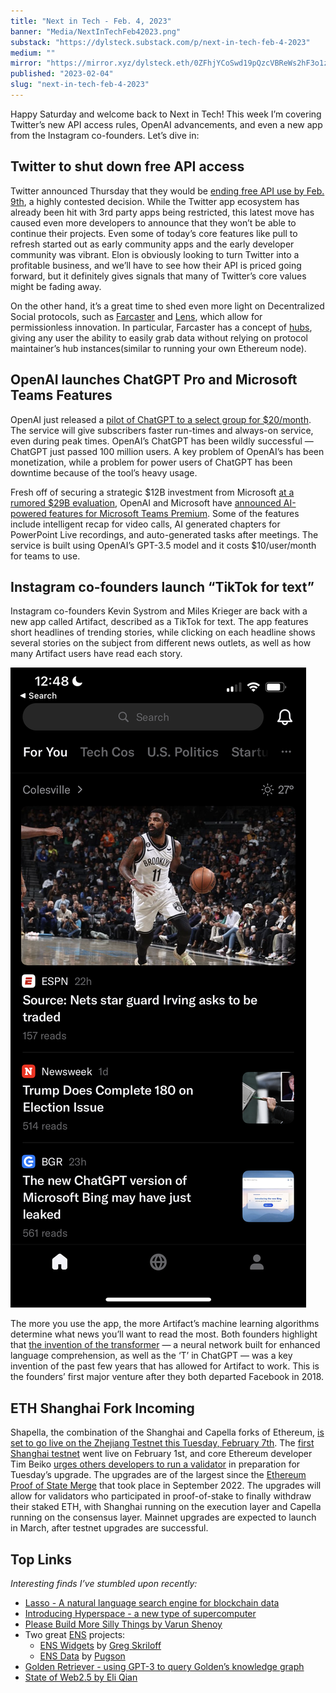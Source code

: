 ```yaml
---
title: "Next in Tech - Feb. 4, 2023"
banner: "Media/NextInTechFeb42023.png"
substack: "https://dylsteck.substack.com/p/next-in-tech-feb-4-2023"
medium: ""
mirror: "https://mirror.xyz/dylsteck.eth/0ZFhjYCoSwd19pQzcVBReWs2hF3o1z9jp63HCZhQLKQ"
published: "2023-02-04"
slug: "next-in-tech-feb-4-2023"
---
```


Happy Saturday and welcome back to Next in Tech! This week I’m covering Twitter’s new API access rules, OpenAI advancements, and even a new app from the Instagram co-founders. Let’s dive in:

## Twitter to shut down free API access

Twitter announced Thursday that they would be [ending free API use by Feb. 9th](https://twitter.com/TwitterDev/status/1621026986784337922), a highly contested decision. While the Twitter app ecosystem has already been hit with 3rd party apps being restricted, this latest move has caused even more developers to announce that they won’t be able to continue their projects. Even some of today’s core features like pull to refresh started out as early community apps and the early developer community was vibrant. Elon is obviously looking to turn Twitter into a profitable business, and we’ll have to see how their API is priced going forward, but it definitely gives signals that many of Twitter’s core values might be fading away.

On the other hand, it’s a great time to shed even more light on Decentralized Social protocols, such as [Farcaster](https://farcaster.xyz/) and [Lens](https://www.lens.xyz/), which allow for permissionless innovation. In particular, Farcaster has a concept of [hubs](https://github.com/farcasterxyz/protocol#4-hubs), giving any user the ability to easily grab data without relying on protocol maintainer’s hub instances(similar to running your own Ethereum node).

## OpenAI launches ChatGPT Pro and Microsoft Teams Features

OpenAI just released a [pilot of ChatGPT to a select group for $20/month](https://openai.com/blog/chatgpt-plus/). The service will give subscribers faster run-times and always-on service, even during peak times. OpenAI’s ChatGPT has been wildly successful — ChatGPT just passed 100 million users. A key problem of OpenAI’s has been monetization, while a problem for power users of ChatGPT has been downtime because of the tool’s heavy usage.

Fresh off of securing a strategic $12B investment from Microsoft [at a rumored $29B evaluation](https://www.wsj.com/articles/chatgpt-creator-openai-is-in-talks-for-tender-offer-that-would-value-it-at-29-billion-11672949279), OpenAI and Microsoft have [announced AI-powered features for Microsoft Teams Premium](https://www.microsoft.com/en-us/microsoft-365/blog/2023/02/01/microsoft-teams-premium-cut-costs-and-add-ai-powered-productivity/). Some of the features include intelligent recap for video calls, AI generated chapters for PowerPoint Live recordings, and auto-generated tasks after meetings. The service is built using OpenAI’s GPT-3.5 model and it costs $10/user/month for teams to use.

## Instagram co-founders launch “TikTok for text”

Instagram co-founders Kevin Systrom and Miles Krieger are back with a new app called Artifact, described as a TikTok for text. The app features short headlines of trending stories, while clicking on each headline shows several stories on the subject from different news outlets, as well as how many Artifact users have read each story.

![Artifact Screenshot](Media/ArtifactScreenshot.png)

The more you use the app, the more Artifact’s machine learning algorithms determine what news you’ll want to read the most. Both founders highlight that [the invention of the transformer](https://ai.googleblog.com/2017/08/transformer-novel-neural-network.html) — a neural network built for enhanced language comprehension, as well as the ‘T’ in ChatGPT — was a key invention of the past few years that has allowed for Artifact to work. This is the founders’ first major venture after they both departed Facebook in 2018.

## ETH Shanghai Fork Incoming

Shapella, the combination of the Shanghai and Capella forks of Ethereum, [is set to go live on the Zhejiang Testnet this Tuesday, February 7th](https://www.galaxy.com/research/insights/ethereum-all-core-developers-execution-call-154/). The [first Shanghai testnet](https://zhejiang.ethpandaops.io/) went live on February 1st, and core Ethereum developer Tim Beiko [urges others developers to run a validator](https://twitter.com/TimBeiko/status/1621210361704886273) in preparation for Tuesday’s upgrade. The upgrades are of the largest since the [Ethereum Proof of State Merge](https://ethereum.org/en/upgrades/merge/) that took place in September 2022. The upgrades will allow for validators who participated in proof-of-stake to finally withdraw their staked ETH, with Shanghai running on the execution layer and Capella running on the consensus layer. Mainnet upgrades are expected to launch in March, after testnet upgrades are successful.

## Top Links

_Interesting finds I’ve stumbled upon recently:_

- [Lasso - A natural language search engine for blockchain data](https://lasso.gg/)
- [Introducing Hyperspace - a new type of supercomputer](https://mirror.xyz/0xdC5d2d95CD48865b9d8d9b44827A4a85a65f2970/Rg1ietH8lFbzS3wwl6bnfOCdOoXvKMm3yZGFzSLc6EY)
- [Please Build More Silly Things by Varun Shenoy](https://varunshenoy.substack.com/p/please-build-more-silly-things)
- Two great [ENS](https://ens.app/) projects:
	- [ENS Widgets](http://enswidgets.xyz/) by [Greg Skriloff](https://twitter.com/gregskril)
	- [ENS Data](https://ensdata.net/?1) by [Pugson](https://twitter.com/pugson)
- [Golden Retriever - using GPT-3 to query Golden’s knowledge graph](https://golden.com/ai)
- [State of Web2.5 by Eli Qian](https://eliqian.substack.com/p/web25)
